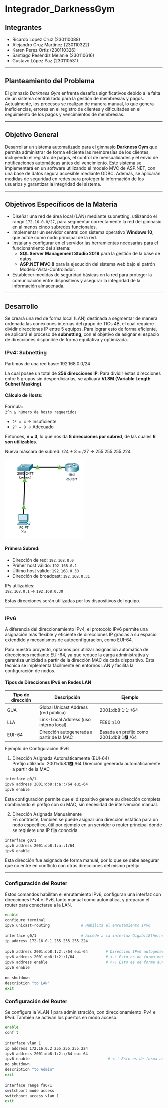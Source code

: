 # Integrador_DarknessGym

## Integrantes

- Ricardo Lopez Cruz (230110088)  
- Alejandro Cruz Martínez (230110322)  
- Karen Perez Ortiz (230110326)  
- Santiago Reséndiz Melanie (230110616)  
- Gustavo López Paz (230110531)  

---

## Planteamiento del Problema

El gimnasio *Darkness Gym* enfrenta desafíos significativos debido a la falta de un sistema centralizado para la gestión de membresías y pagos. Actualmente, los procesos se realizan de manera manual, lo que genera ineficiencias, errores en el registro de clientes y dificultades en el seguimiento de los pagos y vencimientos de membresías.

---

## Objetivo General

Desarrollar un sistema automatizado para el gimnasio **Darkness Gym** que permita administrar de forma eficiente las membresías de los clientes, incluyendo el registro de pagos, el control de mensualidades y el envío de notificaciones automáticas antes del vencimiento. Este sistema se implementará en un software utilizando el modelo MVC de ASP.NET, con una base de datos segura accesible mediante ODBC. Además, se aplicarán medidas de seguridad en redes para proteger la información de los usuarios y garantizar la integridad del sistema.

---

## Objetivos Específicos de la Materia

- Diseñar una red de área local (LAN) mediante subnetting, utilizando el rango `172.16.0.0/27`, para segmentar correctamente la red del gimnasio en al menos cinco subredes funcionales.
- Implementar un servidor central con sistema operativo **Windows 10**, que actúe como nodo principal de la red.
- Instalar y configurar en el servidor las herramientas necesarias para el funcionamiento del sistema:
  - **SQL Server Management Studio 2019** para la gestión de la base de datos.
  - **ASP.NET MVC 8** para la ejecución del sistema web bajo el patrón Modelo-Vista-Controlador.
- Establecer medidas de seguridad básicas en la red para proteger la comunicación entre dispositivos y asegurar la integridad de la información almacenada.

---

## Desarrollo

Se creará una red de forma local (LAN) destinada a segmentar de manera ordenada las conexiones internas del grupo de TICs 4B, el cual requiere dividir direcciones IP entre 5 equipos. Para lograr esto de forma eficiente, se aplicará el proceso de **subnetting**, con el objetivo de asignar el espacio de direcciones disponible de forma equitativa y optimizada.



### IPv4: Subnetting

Partimos de una red base:
192.168.0.0/24


La cual posee un total de **256 direcciones IP**. Para dividir estas direcciones entre 5 grupos sin desperdiciarlas, se aplicará **VLSM (Variable Length Subnet Masking)**.

#### Cálculo de Hosts:

Fórmula:  
`2^n ≥ número de hosts requeridos`

- `2² = 4` → Insuficiente  
- `2³ = 8` → Adecuado  

Entonces, **n = 3**, lo que nos da **8 direcciones por subred**, de las cuales **6 son utilizables**.

Nueva máscara de subred:
/24 + 3 = /27 → 255.255.255.224


![Topología de red](image.png)

#### Primera Subred:

- Dirección de red: `192.168.0.0`
- Primer host válido: `192.168.0.1`
- Último host válido: `192.168.0.30`
- Dirección de broadcast: `192.168.0.31`

IPs utilizables:  
`192.168.0.1` → `192.168.0.30`

Estas direcciones serán utilizadas por los dispositivos del equipo.

---

### IPv6


A diferencia del direccionamiento IPv4, el protocolo IPv6 permite una asignación más flexible y eficiente de direcciones IP gracias a su espacio extendido y mecanismos de autoconfiguración, como EUI-64.    
    
Para nuestro proyecto, optamos por utilizar asignación automática de direcciones mediante EUI-64, ya que reduce la carga administrativa y garantiza unicidad a partir de la dirección MAC de cada dispositivo. Esta técnica se implementa fácilmente en entornos LAN y facilita la configuración de nodos.
    
#### Tipos de Direcciones IPv6 en Redes LAN

| Tipo de dirección | Descripción                          | Ejemplo               |
|-------------------|--------------------------------------|------------------------|
| GUA               | Global Unicast Address (red pública) | 2001:db8:1:1::/64      |
| LLA               | Link-Local Address (uso interno local) | FE80::/10            |
| EUI-64            | Dirección autogenerada a partir de la MAC | Basada en prefijo como 2001:db8:1:a::/64 |

Ejemplo de Configuración IPv6    
1. Dirección Asignada Automáticamente (EUI-64)    
Prefijo utilizado: 2001:db8:1:a::/64
Dirección generada automáticamente a partir de la MAC
```bash
interface g0/1
ipv6 address 2001:db8:1:a::/64 eui-64
ipv6 enable
```
Esta configuración permite que el dispositivo genere su dirección completa combinando el prefijo con su MAC, sin necesidad de intervención manual.    

2. Dirección Asignada Manualmente    
En contraste, también se puede asignar una dirección estática para un nodo específico, útil por ejemplo en un servidor o router principal donde se requiere una IP fija conocida.
```bash
interface g0/1
ipv6 address 2001:db8:1:a::1/64
ipv6 enable
```    
Esta dirección fue asignada de forma manual, por lo que se debe asegurar que no entre en conflicto con otras direcciones del mismo prefijo.

---

### Configuración del Router

Estos comandos habilitan el enrutamiento IPv6, configuran una interfaz con direcciones IPv4 e IPv6, tanto manual como automática, y preparan el router para conectarse a la LAN.

```bash
enable
configure terminal
ipv6 unicast-routing              # Habilita el enrutamiento IPv6

interface g0/1                    # Accede a la interfaz GigabitEthernet 0/1
ip address 172.16.0.1 255.255.255.224

ipv6 address 2001:db8:1:2::/64 eui-64        # Dirección IPv6 autogenerada (EUI-64)
ipv6 address 2001:db8:1:2::1/64              # <-! Esto es de forma manual
ipv6 address enable                          # <-! Esto es de forma automática 
ipv6 enable

no shutdown
description "to LAN"
exit
```

### Configuración del Router
Se configura la VLAN 1 para administración, con direccionamiento IPv4 e IPv6. También se activan los puertos en modo acceso.

```bash
enable
conf t

interface vlan 1
ip address 172.16.0.2 255.255.255.224
ipv6 address 2001:db8:1:2::/64 eui-64
ipv6 enable                                   # <-! Esto es de forma automática
no shutdown
description "to Admin"
exit

interface range fa0/1
switchport mode access
switchport access vlan 1
exit
```
